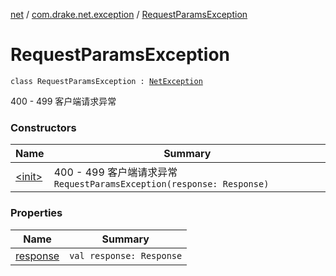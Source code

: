 [net](../../index.md) / [com.drake.net.exception](../index.md) / [RequestParamsException](./index.md)

# RequestParamsException

`class RequestParamsException : `[`NetException`](../-net-exception/index.md)

400 - 499 客户端请求异常

### Constructors

| Name | Summary |
|---|---|
| [&lt;init&gt;](-init-.md) | 400 - 499 客户端请求异常`RequestParamsException(response: Response)` |

### Properties

| Name | Summary |
|---|---|
| [response](response.md) | `val response: Response` |
